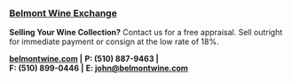 ### <a href="https://www.belmontwine.com" target="_blank" onclick="ga('send', 'event', 'OutBoundLinksTitle', 'https://www.belmontwine.com', 'Belmont Wine Exchange');">Belmont Wine Exchange</a>

**Selling Your Wine Collection?**
Contact us for a free appraisal. Sell outright for immediate payment or consign at the low rate of 18%.

**<a href="https://www.belmontwine.com" target="_blank" onclick="ga('send', 'event', 'OutBoundLinks', 'https://www.belmontwine.com', 'belmontwine.com');">belmontwine.com</a> |**
**P: (510) 887-9463 |**<br class="d-none d-xl-block">
**F: (510) 899-0446 |**
**E: <a href="mailto:john@belmontwine.com" target="_blank" onclick="ga('send', 'event', 'OutBoundLinks', 'john@belmontwine.com', 'john@belmontwine.com');">john@belmontwine.com</a>**
